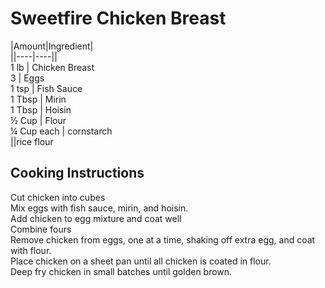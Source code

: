 # Sweetfire Chicken Breast  
  
|Amount|Ingredient|  
||----|----||  
1 lb | Chicken Breast  
3 | Eggs  
1 tsp | Fish Sauce  
1 Tbsp | Mirin  
1 Tbsp | Hoisin  
½ Cup | Flour  
¼ Cup each | cornstarch  
||rice flour  
  
## Cooking Instructions  
Cut chicken into cubes  
Mix eggs with fish sauce, mirin, and hoisin.  
Add chicken to egg mixture and coat well  
Combine fours  
Remove chicken from eggs, one at a time, shaking off extra egg, and coat with flour.  
Place chicken on a sheet pan until all chicken is coated in flour.  
Deep fry chicken in small batches until golden brown.  
  